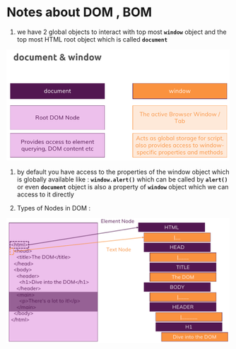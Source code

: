 # Notes about DOM , BOM

1. we have 2 global objects to interact with top most **`window`** object and the top most HTML root object which is called **`document`**

![doc-and-win](./doc-and-win.png)

1. by default you have access to the properties of the window object which is globally available like : **`window.alert()`** which can be called by **`alert()`** or even **`document`** object is also a property of **`window`** object which we can access to it directly

2. Types of Nodes in DOM :

![nodes](./types-of-nodes.png)
